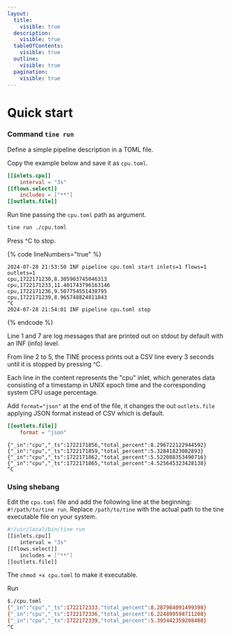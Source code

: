 ```yaml
---
layout:
  title:
    visible: true
  description:
    visible: true
  tableOfContents:
    visible: true
  outline:
    visible: true
  pagination:
    visible: true
---
```


# Quick start

### Command `tine run`

Define a simple pipeline description in a TOML file.

Copy the example below and save it as `cpu.toml`.

```toml
[[inlets.cpu]]
    interval = "3s"
[[flows.select]]
    includes = ["**"]
[[outlets.file]]
```

Run tine passing the `cpu.toml` path  as argument.

```bash
tine run ./cpu.toml
```

Press ^C to stop.

{% code lineNumbers="true" %}
```
2024-07-28 21:53:50 INF pipeline cpu.toml start inlets=1 flows=1 outlets=1
cpu,1722171230,8.305903745046313
cpu,1722171233,11.401743796163146
cpu,1722171236,9.507754551438795
cpu,1722171239,8.965748824811843
^C
2024-07-28 21:54:01 INF pipeline cpu.toml stop
```
{% endcode %}

Line 1 and 7 are log messages that are printed out on stdout by default with an INF (info) level.

From line 2 to 5, the TINE process prints out a CSV line every 3 seconds until it is stopped by pressing ^C.

Each line in the content represents the "cpu" inlet, which generates data consisting of a timestamp in UNIX epoch time and the corresponding system CPU usage percentage.

Add `format="json"` at the end of the file, it changes the out `outlets.file` applying JSON format instead of CSV which is default.

```toml
[[outlets.file]]
    format = "json"
```

```
{"_in":"cpu","_ts":1722171856,"total_percent":8.296722122944592}
{"_in":"cpu","_ts":1722171859,"total_percent":5.32841823082893}
{"_in":"cpu","_ts":1722171862,"total_percent":5.522088353490716}
{"_in":"cpu","_ts":1722171865,"total_percent":4.525645323428138}
^C
```

### Using shebang

Edit the `cpu.toml` file and add the following line at the beginning: `#!/path/to/tine run`. Replace `/path/to/tine` with the actual path to the tine executable file on your system.

```bash
#!/usr/local/bin/tine run
[[inlets.cpu]]
    interval = "3s"
[[flows.select]]
    includes = ["**"]
[[outlets.file]]
```

The `chmod +x cpu.toml` to make it executable.

Run

```bash
$./cpu.toml
{"_in":"cpu","_ts":1722172333,"total_percent":8.287984091499398}
{"_in":"cpu","_ts":1722172336,"total_percent":6.224899598711208}
{"_in":"cpu","_ts":1722172339,"total_percent":5.395442359208408}
^C
```

